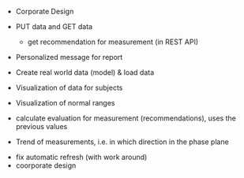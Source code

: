 - Corporate Design

- PUT data and GET data
    - get recommendation for measurement (in REST API)

- Personalized message for report

- Create real world data (model) & load data
- Visualization of data for subjects
- Visualization of normal ranges


- calculate evaluation for measurement (recommendations), uses the previous values
- Trend of measurements, i.e. in which direction in the phase plane

* fix automatic refresh (with work around)
* coorporate design

